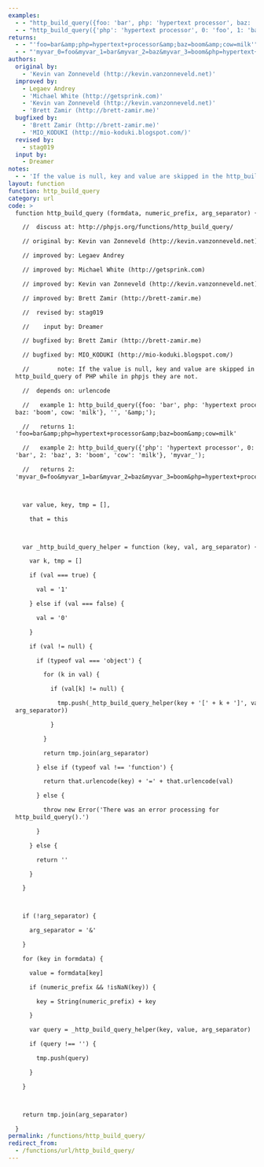 ```yaml
---
examples:
  - - "http_build_query({foo: 'bar', php: 'hypertext processor', baz: 'boom', cow: 'milk'}, '', '&amp;');"
  - - "http_build_query({'php': 'hypertext processor', 0: 'foo', 1: 'bar', 2: 'baz', 3: 'boom', 'cow': 'milk'}, 'myvar_');"
returns:
  - - "'foo=bar&amp;php=hypertext+processor&amp;baz=boom&amp;cow=milk'"
  - - "'myvar_0=foo&myvar_1=bar&myvar_2=baz&myvar_3=boom&php=hypertext+processor&cow=milk'"
authors:
  original by:
    - 'Kevin van Zonneveld (http://kevin.vanzonneveld.net)'
  improved by:
    - Legaev Andrey
    - 'Michael White (http://getsprink.com)'
    - 'Kevin van Zonneveld (http://kevin.vanzonneveld.net)'
    - 'Brett Zamir (http://brett-zamir.me)'
  bugfixed by:
    - 'Brett Zamir (http://brett-zamir.me)'
    - 'MIO_KODUKI (http://mio-koduki.blogspot.com/)'
  revised by:
    - stag019
  input by:
    - Dreamer
notes:
  - - 'If the value is null, key and value are skipped in the http_build_query of PHP while in phpjs they are not.'
layout: function
function: http_build_query
category: url
code: >
  function http_build_query (formdata, numeric_prefix, arg_separator) {

    //  discuss at: http://phpjs.org/functions/http_build_query/

    // original by: Kevin van Zonneveld (http://kevin.vanzonneveld.net)

    // improved by: Legaev Andrey

    // improved by: Michael White (http://getsprink.com)

    // improved by: Kevin van Zonneveld (http://kevin.vanzonneveld.net)

    // improved by: Brett Zamir (http://brett-zamir.me)

    //  revised by: stag019

    //    input by: Dreamer

    // bugfixed by: Brett Zamir (http://brett-zamir.me)

    // bugfixed by: MIO_KODUKI (http://mio-koduki.blogspot.com/)

    //        note: If the value is null, key and value are skipped in the
  http_build_query of PHP while in phpjs they are not.

    //  depends on: urlencode

    //   example 1: http_build_query({foo: 'bar', php: 'hypertext processor',
  baz: 'boom', cow: 'milk'}, '', '&amp;');

    //   returns 1:
  'foo=bar&amp;php=hypertext+processor&amp;baz=boom&amp;cow=milk'

    //   example 2: http_build_query({'php': 'hypertext processor', 0: 'foo', 1:
  'bar', 2: 'baz', 3: 'boom', 'cow': 'milk'}, 'myvar_');

    //   returns 2:
  'myvar_0=foo&myvar_1=bar&myvar_2=baz&myvar_3=boom&php=hypertext+processor&cow=milk'



    var value, key, tmp = [],

      that = this



    var _http_build_query_helper = function (key, val, arg_separator) {

      var k, tmp = []

      if (val === true) {

        val = '1'

      } else if (val === false) {

        val = '0'

      }

      if (val != null) {

        if (typeof val === 'object') {

          for (k in val) {

            if (val[k] != null) {

              tmp.push(_http_build_query_helper(key + '[' + k + ']', val[k],
  arg_separator))

            }

          }

          return tmp.join(arg_separator)

        } else if (typeof val !== 'function') {

          return that.urlencode(key) + '=' + that.urlencode(val)

        } else {

          throw new Error('There was an error processing for
  http_build_query().')

        }

      } else {

        return ''

      }

    }



    if (!arg_separator) {

      arg_separator = '&'

    }

    for (key in formdata) {

      value = formdata[key]

      if (numeric_prefix && !isNaN(key)) {

        key = String(numeric_prefix) + key

      }

      var query = _http_build_query_helper(key, value, arg_separator)

      if (query !== '') {

        tmp.push(query)

      }

    }



    return tmp.join(arg_separator)

  }
permalink: /functions/http_build_query/
redirect_from:
  - /functions/url/http_build_query/
---
```


<!-- WARNING! This file is auto generated by `npm run web:inject`, do not edit by hand -->
